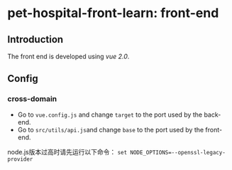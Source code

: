 # pet-hospital-front-learn: front-end

## Introduction
The front end is developed using _vue 2.0_.

## Config
### cross-domain
- Go to ```vue.config.js``` and change ```target``` to the port used by the back-end. 
- Go to ```src/utils/api.js```and change ```base``` to the port used by the front-end.

node.js版本过高时请先运行以下命令：
```set NODE_OPTIONS=--openssl-legacy-provider```
